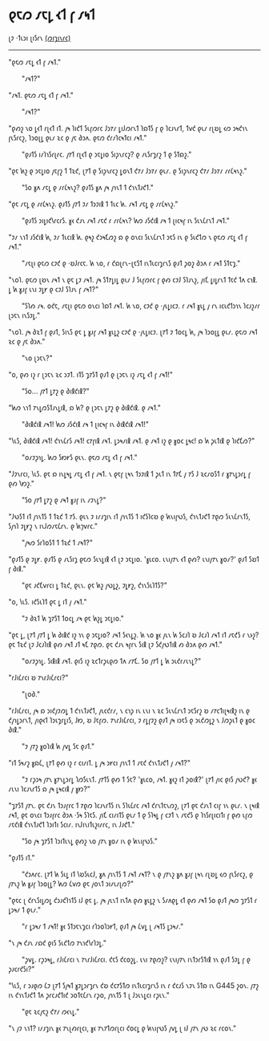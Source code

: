 <style>
.ident {
    margin-left: 3ch;
}
</style>

# 𐑞𐑱𐑼 𐑥𐑱𐑛 𐑬𐑑 𐑝 𐑥𐑰𐑑

𐑚𐑲 ·𐑑𐑧𐑮𐑦 𐑚𐑦𐑕𐑩𐑯 [(𐑼𐑦𐑡𐑦𐑯𐑩𐑤)](https://www.mit.edu/people/dpolicar/writing/prose/text/thinkingMeat.html)

---

"𐑞𐑱𐑼 𐑥𐑱𐑛 𐑬𐑑 𐑝 𐑥𐑰𐑑."

<span class="ident">"𐑥𐑰𐑑?"</span>

"𐑥𐑰𐑑. 𐑞𐑱𐑼 𐑥𐑱𐑛 𐑬𐑑 𐑝 𐑥𐑰𐑑."

<span class="ident">"𐑥𐑰𐑑?"</span>

"𐑞𐑺𐑟 𐑯𐑴 𐑛𐑬𐑑 𐑩𐑚𐑬𐑑 𐑦𐑑. 𐑢𐑰 𐑐𐑦𐑒𐑑 𐑕𐑧𐑝𐑼𐑩𐑤 𐑓𐑮𐑳𐑥 𐑛𐑦𐑓𐑼𐑩𐑯𐑑 𐑐𐑸𐑑𐑕 𐑝 𐑞 𐑐𐑤𐑨𐑯𐑩𐑑, 𐑑𐑫𐑒 𐑞𐑧𐑥 𐑩𐑚𐑹𐑛 𐑬𐑼 𐑮𐑰𐑒𐑪𐑯 𐑝𐑧𐑕𐑩𐑤𐑟, 𐑐𐑮𐑴𐑚𐑛 𐑞𐑧𐑥 𐑷𐑤 𐑞 𐑢𐑱 𐑔𐑮𐑵. 𐑞𐑱𐑼 𐑒𐑩𐑥𐑐𐑤𐑰𐑑𐑤𐑦 𐑥𐑰𐑑."

<span class="ident">"𐑞𐑨𐑑𐑕 𐑦𐑥𐑐𐑪𐑕𐑩𐑚𐑩𐑤. 𐑢𐑳𐑑 𐑩𐑚𐑬𐑑 𐑞 𐑮𐑱𐑛𐑦𐑴 𐑕𐑦𐑜𐑯𐑩𐑤𐑟? 𐑞 𐑥𐑧𐑕𐑩𐑡𐑩𐑟 𐑑 𐑞 𐑕𐑑𐑸𐑟."</span>

"𐑞𐑱 𐑿𐑟 𐑞 𐑮𐑱𐑛𐑦𐑴 𐑢𐑱𐑝𐑟 𐑑 𐑑𐑷𐑒, 𐑚𐑳𐑑 𐑞 𐑕𐑦𐑜𐑯𐑩𐑤𐑟 𐑛𐑴𐑯𐑑 𐑒𐑳𐑥 𐑓𐑮𐑳𐑥 𐑞𐑧𐑥. 𐑞 𐑕𐑦𐑜𐑯𐑩𐑤𐑟 𐑒𐑳𐑥 𐑓𐑮𐑳𐑥 𐑥𐑩𐑖𐑰𐑯𐑟."

<span class="ident">"𐑕𐑴 𐑣𐑵 𐑥𐑱𐑛 𐑞 𐑥𐑩𐑖𐑰𐑯𐑟? 𐑞𐑨𐑑𐑕 𐑣𐑵 𐑢𐑰 𐑢𐑪𐑯𐑑 𐑑 𐑒𐑪𐑯𐑑𐑨𐑒𐑑."</span>

"𐑞𐑱 𐑥𐑱𐑛 𐑞 𐑥𐑩𐑖𐑰𐑯𐑟. 𐑞𐑨𐑑𐑕 𐑢𐑳𐑑 𐑲𐑥 𐑑𐑮𐑲𐑦𐑙 𐑑 𐑑𐑧𐑤 𐑿. 𐑥𐑰𐑑 𐑥𐑱𐑛 𐑞 𐑥𐑩𐑖𐑰𐑯𐑟."

<span class="ident">"𐑞𐑨𐑑𐑕 𐑮𐑦𐑛𐑦𐑒𐑘𐑩𐑤𐑩𐑕. 𐑣𐑬 𐑒𐑨𐑯 𐑥𐑰𐑑 𐑥𐑱𐑒 𐑩 𐑥𐑩𐑖𐑰𐑯? 𐑿𐑼 𐑨𐑕𐑒𐑦𐑙 𐑥𐑰 𐑑 𐑚𐑦𐑤𐑰𐑝 𐑦𐑯 𐑕𐑧𐑯𐑖𐑩𐑯𐑑 𐑥𐑰𐑑."</span>

"𐑲𐑥 𐑯𐑪𐑑 𐑨𐑕𐑒𐑦𐑙 𐑿, 𐑲𐑥 𐑑𐑧𐑤𐑦𐑙 𐑿. 𐑞𐑰𐑟 𐑒𐑮𐑰𐑗𐑼𐑟 𐑸 𐑞 𐑴𐑯𐑤𐑦 𐑕𐑧𐑯𐑖𐑩𐑯𐑑 𐑮𐑱𐑕 𐑦𐑯 𐑞 𐑕𐑧𐑒𐑑𐑼 𐑯 𐑞𐑱𐑼 𐑥𐑱𐑛 𐑬𐑑 𐑝 𐑥𐑰𐑑."

<span class="ident">"𐑥𐑱𐑚𐑦 𐑞𐑱𐑼 𐑤𐑲𐑒 𐑞 ·𐑹𐑓𐑩𐑤𐑱. 𐑿 𐑯𐑴, 𐑩 𐑒𐑸𐑚𐑩𐑯-𐑚𐑱𐑕𐑑 𐑦𐑯𐑑𐑧𐑤𐑦𐑡𐑩𐑯𐑕 𐑞𐑨𐑑 𐑜𐑴𐑟 𐑔𐑮𐑵 𐑩 𐑥𐑰𐑑 𐑕𐑑𐑱𐑡."</span>

"𐑯𐑴𐑐. 𐑞𐑱𐑼 𐑚𐑹𐑯 𐑥𐑰𐑑 𐑯 𐑞𐑱 𐑛𐑲 𐑥𐑰𐑑. 𐑢𐑰 𐑕𐑑𐑳𐑛𐑦𐑛 𐑞𐑧𐑥 𐑓 𐑕𐑧𐑝𐑼𐑩𐑤 𐑝 𐑞𐑺 𐑤𐑲𐑓 𐑕𐑐𐑨𐑯𐑟, 𐑢𐑦𐑗 𐑛𐑦𐑛𐑩𐑯𐑑 𐑑𐑱𐑒 𐑑𐑵 𐑤𐑪𐑙. 𐑛 𐑿 𐑣𐑨𐑝 𐑧𐑯𐑦 𐑲𐑛𐑾 𐑞 𐑤𐑲𐑓 𐑕𐑐𐑨𐑯 𐑝 𐑥𐑰𐑑?"

<span class="ident">"𐑕𐑐𐑺 𐑥𐑰. 𐑴𐑒𐑱, 𐑥𐑱𐑚𐑦 𐑞𐑱𐑼 𐑴𐑯𐑤𐑦 𐑐𐑸𐑑 𐑥𐑰𐑑. 𐑿 𐑯𐑴, 𐑤𐑲𐑒 𐑞 ·𐑢𐑧𐑛𐑦𐑤𐑲. 𐑩 𐑥𐑰𐑑 𐑣𐑧𐑛 𐑢 𐑩𐑯</span> 𐑦𐑤𐑧𐑒𐑑𐑮𐑪𐑯 𐑐𐑤𐑨𐑟𐑥𐑩 𐑚𐑮𐑱𐑯 𐑦𐑯𐑕𐑲𐑛."

"𐑯𐑴𐑐. 𐑢𐑰 𐑔𐑷𐑑 𐑝 𐑞𐑨𐑑, 𐑕𐑦𐑯𐑕 𐑞𐑱 𐑛 𐑣𐑨𐑝 𐑥𐑰𐑑 𐑣𐑧𐑛𐑟 𐑤𐑲𐑒 𐑞 ·𐑢𐑧𐑛𐑦𐑤𐑲. 𐑚𐑳𐑑 𐑲 𐑑𐑴𐑤𐑛 𐑿, 𐑢𐑰 𐑐𐑮𐑴𐑚𐑛 𐑞𐑧𐑥. 𐑞𐑱𐑼 𐑥𐑰𐑑 𐑷𐑤 𐑞 𐑢𐑱 𐑔𐑮𐑵."

<span class="ident">"𐑯𐑴 𐑚𐑮𐑱𐑯?"</span>

"𐑴, 𐑞𐑺 𐑦𐑟 𐑩 𐑚𐑮𐑱𐑯 𐑷𐑤 𐑮𐑲𐑑. 𐑦𐑑𐑕 𐑡𐑳𐑕𐑑 𐑞𐑨𐑑 𐑞 𐑚𐑮𐑱𐑯 𐑦𐑟 𐑥𐑱𐑛 𐑬𐑑 𐑝 𐑥𐑰𐑑!"

<span class="ident">"𐑕𐑴... 𐑢𐑳𐑑 𐑛𐑳𐑟 𐑞 𐑔𐑦𐑙𐑒𐑦𐑙?"</span>

"𐑿𐑼 𐑯𐑪𐑑 𐑳𐑯𐑛𐑼𐑕𐑑𐑨𐑯𐑛𐑦𐑙, 𐑸 𐑿? 𐑞 𐑚𐑮𐑱𐑯 𐑛𐑳𐑟 𐑞 𐑔𐑦𐑙𐑒𐑦𐑙. 𐑞 𐑥𐑰𐑑."

<span class="ident">"𐑔𐑦𐑙𐑒𐑦𐑙 𐑥𐑰𐑑! 𐑿𐑼 𐑨𐑕𐑒𐑦𐑙 𐑥𐑰 𐑑 𐑚𐑦𐑤𐑰𐑝 𐑦𐑯 𐑔𐑦𐑙𐑒𐑦𐑙 𐑥𐑰𐑑!"</span>

"𐑘𐑧𐑕, 𐑔𐑦𐑙𐑒𐑦𐑙 𐑥𐑰𐑑! 𐑒𐑪𐑯𐑖𐑩𐑕 𐑥𐑰𐑑! 𐑤𐑳𐑝𐑦𐑙 𐑥𐑰𐑑. 𐑛𐑮𐑰𐑥𐑦𐑙 𐑥𐑰𐑑. 𐑞 𐑥𐑰𐑑 𐑦𐑟 𐑞 𐑣𐑴𐑤 𐑛𐑰𐑤! 𐑸 𐑿 𐑜𐑧𐑑𐑦𐑙 𐑞 𐑐𐑦𐑒𐑗𐑼?"

<span class="ident">"𐑴𐑥𐑲𐑜𐑪𐑛. 𐑿𐑼 𐑕𐑽𐑾𐑕 𐑞𐑧𐑯. 𐑞𐑱𐑼 𐑥𐑱𐑛 𐑬𐑑 𐑝 𐑥𐑰𐑑."</span>

"𐑓𐑲𐑯𐑩𐑤𐑦, 𐑘𐑧𐑕. 𐑞𐑱 𐑸 𐑦𐑯𐑛𐑰𐑛 𐑥𐑱𐑛 𐑬𐑑 𐑝 𐑥𐑰𐑑. 𐑯 𐑞𐑱𐑝 𐑚𐑰𐑯 𐑑𐑮𐑲𐑦𐑙 𐑑 𐑜𐑧𐑑 𐑦𐑯 𐑑𐑳𐑗 𐑢 𐑳𐑕 𐑓 𐑷𐑤𐑥𐑴𐑕𐑑 𐑩 𐑣𐑳𐑯𐑛𐑮𐑩𐑛 𐑝 𐑞𐑺 𐑘𐑽𐑟."

<span class="ident">"𐑕𐑴 𐑢𐑳𐑑 𐑛𐑳𐑟 𐑞 𐑥𐑰𐑑 𐑣𐑨𐑝 𐑦𐑯 𐑥𐑲𐑯𐑛?"</span>

"𐑓𐑻𐑕𐑑 𐑦𐑑 𐑢𐑪𐑯𐑑𐑕 𐑑 𐑑𐑷𐑒 𐑑 𐑳𐑕. 𐑞𐑧𐑯 𐑲 𐑦𐑥𐑨𐑡𐑦𐑯 𐑦𐑑 𐑢𐑪𐑯𐑑𐑕 𐑑 𐑦𐑒𐑕𐑐𐑤𐑹 𐑞 𐑿𐑯𐑦𐑝𐑻𐑕, 𐑒𐑪𐑯𐑑𐑨𐑒𐑑 𐑳𐑞𐑼 𐑕𐑧𐑯𐑖𐑩𐑯𐑑𐑕, 𐑕𐑢𐑪𐑐 𐑲𐑛𐑾𐑟 𐑯 𐑦𐑯𐑓𐑼𐑥𐑱𐑖𐑩𐑯. 𐑞 𐑿𐑠𐑫𐑩𐑤."

<span class="ident">"𐑢𐑰𐑼 𐑕𐑩𐑐𐑴𐑕𐑑 𐑑 𐑑𐑷𐑒 𐑑 𐑥𐑰𐑑?"</span>

"𐑞𐑨𐑑𐑕 𐑞 𐑲𐑛𐑾. 𐑞𐑨𐑑𐑕 𐑞 𐑥𐑧𐑕𐑦𐑡 𐑞𐑱𐑼 𐑕𐑧𐑯𐑛𐑦𐑙 𐑬𐑑 𐑚𐑲 𐑮𐑱𐑛𐑦𐑴. '𐑣𐑧𐑤𐑴. 𐑧𐑯𐑦𐑢𐑳𐑯 𐑬𐑑 𐑞𐑺? 𐑧𐑯𐑦𐑢𐑳𐑯 𐑣𐑴𐑥?' 𐑞𐑨𐑑 𐑕𐑹𐑑 𐑝 𐑔𐑦𐑙."

<span class="ident">"𐑞𐑱 𐑨𐑒𐑗𐑫𐑩𐑤𐑦 𐑛 𐑑𐑷𐑒, 𐑞𐑧𐑯. 𐑞𐑱 𐑿𐑟 𐑢𐑻𐑛𐑟, 𐑲𐑛𐑾𐑟, 𐑒𐑪𐑯𐑕𐑧𐑐𐑑𐑕?"</span>

"𐑴, 𐑘𐑧𐑕. 𐑦𐑒𐑕𐑧𐑐𐑑 𐑞𐑱 𐑛 𐑦𐑑 𐑢 𐑥𐑰𐑑."

<span class="ident">"𐑲 𐑔𐑷𐑑 𐑿 𐑡𐑳𐑕𐑑 𐑑𐑴𐑤𐑛 𐑥𐑰 𐑞𐑱 𐑿𐑟𐑛 𐑮𐑱𐑛𐑦𐑴."</span>

"𐑞𐑱 𐑛, 𐑚𐑳𐑑 𐑢𐑳𐑑 𐑛 𐑿 𐑔𐑦𐑙𐑒 𐑦𐑟 𐑪𐑯 𐑞 𐑮𐑱𐑛𐑦𐑴? 𐑥𐑰𐑑 𐑕𐑬𐑯𐑛𐑟. 𐑿 𐑯𐑴 𐑣𐑬 𐑢𐑧𐑯 𐑿 𐑕𐑤𐑨𐑐 𐑹 𐑓𐑤𐑨𐑐 𐑥𐑰𐑑 𐑦𐑑 𐑥𐑱𐑒𐑕 𐑩 𐑯𐑶𐑟? 𐑞𐑱 𐑑𐑷𐑒 𐑚𐑲 𐑓𐑤𐑨𐑐𐑦𐑙 𐑞𐑺 𐑥𐑰𐑑 𐑨𐑑 𐑰𐑗 𐑳𐑞𐑼. 𐑞𐑱 𐑒𐑨𐑯 𐑰𐑝𐑩𐑯 𐑕𐑦𐑙 𐑚𐑲 𐑕𐑒𐑢𐑻𐑑𐑦𐑙 𐑺 𐑔𐑮𐑵 𐑞𐑺 𐑥𐑰𐑑."

<span class="ident">"𐑴𐑥𐑲𐑜𐑪𐑛. 𐑕𐑦𐑙𐑦𐑙 𐑥𐑰𐑑. 𐑞𐑦𐑕 𐑦𐑟 𐑷𐑤𐑑𐑩𐑜𐑧𐑞𐑼 𐑑𐑵 𐑥𐑳𐑗. 𐑕𐑴 𐑢𐑳𐑑 𐑛 𐑿 𐑮𐑧𐑒𐑩𐑥𐑧𐑯𐑛?"</span>

"𐑩𐑓𐑦𐑖𐑩𐑤𐑦 𐑹 𐑳𐑯𐑩𐑓𐑦𐑖𐑩𐑤𐑦?"

<span class="ident">"𐑚𐑴𐑔."</span>

"𐑩𐑓𐑦𐑖𐑩𐑤𐑦, 𐑢𐑰 𐑸 𐑮𐑦𐑒𐑢𐑲𐑼𐑛 𐑑 𐑒𐑪𐑯𐑑𐑨𐑒𐑑, 𐑢𐑧𐑤𐑒𐑩𐑥, 𐑯 𐑤𐑪𐑜 𐑦𐑯 𐑧𐑯𐑦 𐑯 𐑷𐑤 𐑕𐑧𐑯𐑖𐑩𐑯𐑑 𐑮𐑱𐑕𐑩𐑟 𐑹 𐑥𐑳𐑤𐑑𐑦𐑚𐑰𐑦𐑙𐑟 𐑦𐑯 𐑞 𐑒𐑢𐑪𐑛𐑮𐑩𐑯𐑑, 𐑢𐑦𐑞𐑬𐑑 𐑐𐑮𐑧𐑡𐑩𐑛𐑦𐑕, 𐑓𐑽, 𐑹 𐑓𐑱𐑝𐑼. 𐑳𐑯𐑩𐑓𐑦𐑖𐑩𐑤𐑦, 𐑲 𐑩𐑛𐑝𐑲𐑟 𐑞𐑨𐑑 𐑢𐑰 𐑦𐑮𐑱𐑕 𐑞 𐑮𐑧𐑒𐑼𐑛𐑟 𐑯 𐑓𐑼𐑜𐑧𐑑 𐑞 𐑣𐑴𐑤 𐑔𐑦𐑙."

<span class="ident">"𐑲 𐑢𐑳𐑟 𐑣𐑴𐑐𐑦𐑙 𐑿 𐑢𐑫𐑛 𐑕𐑱 𐑞𐑨𐑑."</span>

"𐑦𐑑 𐑕𐑰𐑥𐑟 𐑣𐑸𐑖, 𐑚𐑳𐑑 𐑞𐑺 𐑦𐑟 𐑩 𐑤𐑦𐑥𐑦𐑑. 𐑛 𐑢𐑰 𐑮𐑾𐑤𐑦 𐑢𐑪𐑯𐑑 𐑑 𐑥𐑱𐑒 𐑒𐑪𐑯𐑑𐑨𐑒𐑑 𐑢 𐑥𐑰𐑑?"

<span class="ident">"𐑲 𐑩𐑜𐑮𐑰 𐑢𐑳𐑯 𐑣𐑳𐑯𐑛𐑮𐑩𐑛 𐑐𐑼𐑕𐑧𐑯𐑑. 𐑢𐑳𐑑𐑕 𐑞𐑺 𐑑 𐑕𐑱? '𐑣𐑧𐑤𐑴, 𐑥𐑰𐑑. 𐑣𐑬𐑟 𐑦𐑑 𐑜𐑴𐑦𐑙?' 𐑚𐑳𐑑 𐑢𐑦𐑤 𐑞𐑦𐑕</span> 𐑢𐑻𐑒? 𐑣𐑬 𐑥𐑧𐑯𐑦 𐑐𐑤𐑨𐑯𐑩𐑑𐑕 𐑸 𐑢𐑰 𐑛𐑰𐑤𐑦𐑙 𐑢 𐑣𐑽?"

"𐑡𐑳𐑕𐑑 𐑢𐑳𐑯. 𐑞𐑱 𐑒𐑨𐑯 𐑑𐑮𐑨𐑝𐑩𐑤 𐑑 𐑳𐑞𐑼 𐑐𐑤𐑨𐑯𐑩𐑑𐑕 𐑦𐑯 𐑕𐑐𐑧𐑖𐑩𐑤 𐑥𐑰𐑑 𐑒𐑩𐑯𐑑𐑱𐑯𐑼𐑟, 𐑚𐑳𐑑 𐑞𐑱 𐑒𐑨𐑯𐑑 𐑤𐑦𐑝 𐑪𐑯 𐑞𐑧𐑥. 𐑯 𐑚𐑰𐑦𐑙 𐑥𐑰𐑑, 𐑞𐑱 𐑴𐑯𐑤𐑦 𐑑𐑮𐑨𐑝𐑩𐑤 𐑔𐑮𐑵 ·𐑕𐑰 𐑕𐑐𐑱𐑕. 𐑢𐑦𐑗 𐑤𐑦𐑥𐑦𐑑𐑕 𐑞𐑧𐑥 𐑑 𐑞 𐑕𐑐𐑰𐑛 𐑝 𐑤𐑲𐑑 𐑯 𐑥𐑱𐑒𐑕 𐑞 𐑐𐑪𐑕𐑩𐑚𐑦𐑤𐑦𐑑𐑦 𐑝 𐑞𐑺 𐑧𐑝𐑼 𐑥𐑱𐑒𐑦𐑙 𐑒𐑪𐑯𐑑𐑨𐑒𐑑 𐑐𐑮𐑦𐑑𐑦 𐑕𐑤𐑦𐑥. 𐑦𐑯𐑓𐑦𐑯𐑦𐑑𐑧𐑟𐑦𐑥𐑩𐑤, 𐑦𐑯 𐑓𐑨𐑒𐑑."

<span class="ident">"𐑕𐑴 𐑢𐑰 𐑡𐑳𐑕𐑑 𐑐𐑮𐑦𐑑𐑧𐑯𐑛 𐑞𐑺𐑟 𐑯𐑴 𐑢𐑳𐑯 𐑣𐑴𐑥 𐑦𐑯 𐑞 𐑿𐑯𐑦𐑝𐑻𐑕."</span>

"𐑞𐑨𐑑𐑕 𐑦𐑑."

<span class="ident">"𐑒𐑮𐑵𐑩𐑤. 𐑚𐑳𐑑 𐑿 𐑕𐑧𐑛 𐑦𐑑 𐑘𐑹𐑕𐑧𐑤𐑓, 𐑣𐑵 𐑢𐑪𐑯𐑑𐑕 𐑑 𐑥𐑰𐑑 𐑥𐑰𐑑? 𐑯 𐑞 𐑢𐑳𐑯𐑟 𐑣𐑵 𐑣𐑨𐑝 𐑚𐑰𐑯 𐑩𐑚𐑹𐑛 𐑬𐑼</span> 𐑝𐑧𐑕𐑩𐑤𐑟, 𐑞 𐑢𐑳𐑯𐑟 𐑿 𐑣𐑨𐑝 𐑐𐑮𐑴𐑚𐑛? 𐑿𐑼 𐑖𐑫𐑼 𐑞𐑱 𐑢𐑴𐑯𐑑 𐑮𐑦𐑥𐑧𐑥𐑚𐑼?"

"𐑞𐑱𐑤 𐑚 𐑒𐑩𐑯𐑕𐑦𐑛𐑼𐑛 𐑒𐑮𐑨𐑒𐑐𐑪𐑑𐑕 𐑦𐑓 𐑞𐑱 𐑛. 𐑢𐑰 𐑢𐑧𐑯𐑑 𐑦𐑯𐑑𐑵 𐑞𐑺 𐑣𐑧𐑛𐑟 𐑯 𐑕𐑥𐑵𐑞𐑛 𐑬𐑑 𐑞𐑺 𐑥𐑰𐑑 𐑕𐑴 𐑞𐑨𐑑 𐑢𐑰𐑼 𐑡𐑳𐑕𐑑 𐑩 𐑛𐑮𐑰𐑥 𐑑 𐑞𐑧𐑥."

<span class="ident">"𐑩 𐑛𐑮𐑰𐑥 𐑑 𐑥𐑰𐑑! 𐑣𐑬 𐑕𐑑𐑮𐑱𐑯𐑡𐑤𐑦 𐑩𐑐𐑮𐑴𐑐𐑮𐑾𐑑, 𐑞𐑨𐑑 𐑢𐑰 𐑖𐑫𐑛 𐑚 𐑥𐑰𐑑𐑕 𐑛𐑮𐑰𐑥."</span>

"𐑯 𐑢𐑰 𐑒𐑨𐑯 𐑥𐑸𐑒 𐑞𐑦𐑕 𐑕𐑧𐑒𐑑𐑼 𐑳𐑯𐑪𐑒𐑘𐑩𐑐𐑲𐑛."

<span class="ident">"𐑜𐑫𐑛. 𐑩𐑜𐑮𐑰𐑛, 𐑩𐑓𐑦𐑖𐑩𐑤𐑦 𐑯 𐑳𐑯𐑩𐑓𐑦𐑖𐑩𐑤𐑦. 𐑒𐑱𐑕 𐑒𐑤𐑴𐑟𐑛. 𐑧𐑯𐑦 𐑳𐑞𐑼𐑟? 𐑧𐑯𐑦𐑢𐑳𐑯 𐑦𐑯𐑑𐑮𐑩𐑕𐑑𐑦𐑙 𐑪𐑯 𐑞𐑨𐑑 𐑕𐑲𐑛</span> 𐑝 𐑞 𐑜𐑨𐑤𐑩𐑒𐑕𐑦?"

"𐑘𐑧𐑕, 𐑩 𐑮𐑨𐑞𐑼 𐑖𐑲 𐑚𐑳𐑑 𐑕𐑢𐑰𐑑 𐑣𐑲𐑛𐑮𐑩𐑡𐑩𐑯 𐑒𐑹 𐑒𐑤𐑳𐑕𐑑𐑼 𐑦𐑯𐑑𐑧𐑤𐑦𐑡𐑩𐑯𐑕 𐑦𐑯 𐑩 𐑒𐑤𐑨𐑕 𐑯𐑲𐑯 𐑕𐑑𐑸 𐑦𐑯 G445 𐑟𐑴𐑯. 𐑢𐑳𐑟 𐑦𐑯 𐑒𐑪𐑯𐑑𐑨𐑒𐑑 𐑑𐑵 𐑜𐑩𐑤𐑨𐑒𐑑𐑦𐑒 𐑮𐑴𐑑𐑱𐑖𐑩𐑯 𐑩𐑜𐑴, 𐑢𐑪𐑯𐑑𐑕 𐑑 𐑚 𐑓𐑮𐑧𐑯𐑛𐑤𐑦 𐑩𐑜𐑧𐑯."

<span class="ident">"𐑞𐑱 𐑷𐑤𐑢𐑱𐑟 𐑒𐑳𐑥 𐑼𐑬𐑯𐑛."</span>

"𐑯 𐑢𐑲 𐑯𐑪𐑑? 𐑦𐑥𐑨𐑡𐑦𐑯 𐑣𐑬 𐑳𐑯𐑚𐑺𐑩𐑚𐑤𐑦, 𐑣𐑬 𐑳𐑯𐑳𐑑𐑼𐑩𐑚𐑤𐑦 𐑒𐑴𐑤𐑛 𐑞 𐑿𐑯𐑦𐑝𐑻𐑕 𐑢𐑫𐑛 𐑚 𐑦𐑓 𐑢𐑳𐑯 𐑢𐑻 𐑷𐑤 𐑩𐑤𐑴𐑯."
